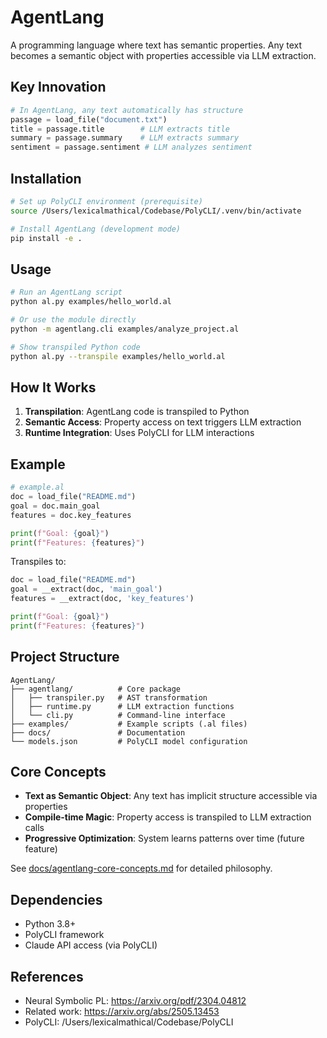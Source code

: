 # AgentLang

A programming language where text has semantic properties. Any text becomes a semantic object with properties accessible via LLM extraction.

## Key Innovation

```python
# In AgentLang, any text automatically has structure
passage = load_file("document.txt")
title = passage.title        # LLM extracts title
summary = passage.summary    # LLM extracts summary
sentiment = passage.sentiment # LLM analyzes sentiment
```

## Installation

```bash
# Set up PolyCLI environment (prerequisite)
source /Users/lexicalmathical/Codebase/PolyCLI/.venv/bin/activate

# Install AgentLang (development mode)
pip install -e .
```

## Usage

```bash
# Run an AgentLang script
python al.py examples/hello_world.al

# Or use the module directly
python -m agentlang.cli examples/analyze_project.al

# Show transpiled Python code
python al.py --transpile examples/hello_world.al
```

## How It Works

1. **Transpilation**: AgentLang code is transpiled to Python
2. **Semantic Access**: Property access on text triggers LLM extraction
3. **Runtime Integration**: Uses PolyCLI for LLM interactions

## Example

```python
# example.al
doc = load_file("README.md")
goal = doc.main_goal
features = doc.key_features

print(f"Goal: {goal}")
print(f"Features: {features}")
```

Transpiles to:

```python
doc = load_file("README.md")
goal = __extract(doc, 'main_goal')
features = __extract(doc, 'key_features')

print(f"Goal: {goal}")
print(f"Features: {features}")
```

## Project Structure

```
AgentLang/
├── agentlang/          # Core package
│   ├── transpiler.py   # AST transformation
│   ├── runtime.py      # LLM extraction functions
│   └── cli.py          # Command-line interface
├── examples/           # Example scripts (.al files)
├── docs/               # Documentation
└── models.json         # PolyCLI model configuration
```

## Core Concepts

- **Text as Semantic Object**: Any text has implicit structure accessible via properties
- **Compile-time Magic**: Property access is transpiled to LLM extraction calls
- **Progressive Optimization**: System learns patterns over time (future feature)

See [docs/agentlang-core-concepts.md](docs/agentlang-core-concepts.md) for detailed philosophy.

## Dependencies

- Python 3.8+
- PolyCLI framework
- Claude API access (via PolyCLI)

## References

- Neural Symbolic PL: https://arxiv.org/pdf/2304.04812
- Related work: https://arxiv.org/abs/2505.13453
- PolyCLI: /Users/lexicalmathical/Codebase/PolyCLI